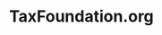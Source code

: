 ---
title: TaxFoundation.org
description: How I built taxfoundation.org to serve tens of millions of users per year with clarity and accessibility in mind.
tags:
  - projects
  - programmingProjects
layout: layouts/project.html
---
